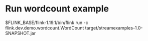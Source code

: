 

# Run wordcount example
$FLINK_BASE/flink-1.19.1/bin/flink run -c flink.dev.demo.wordcount.WordCount  target/streamexamples-1.0-SNAPSHOT.jar 